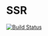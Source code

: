 # SSR
[![Build Status](https://travis-ci.com/alvarocrego/SSR.png?token=MxEbq6DRJch2uRjbGW8uWQ&branch=master)](https://travis-ci.com/alvarocrego/SSR)
